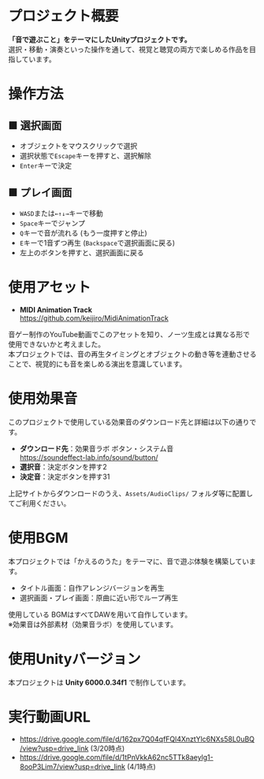 # プロジェクト概要
**「音で遊ぶこと」をテーマにしたUnityプロジェクトです。**  
選択・移動・演奏といった操作を通して、視覚と聴覚の両方で楽しめる作品を目指しています。

# 操作方法  
##  ■ 選択画面  
- オブジェクトをマウスクリックで選択  
- 選択状態で`Escape`キーを押すと、選択解除  
- `Enter`キーで決定  

##  ■ プレイ画面  
- `WASD`または`←↑↓→`キーで移動  
- `Space`キーでジャンプ  
- `Q`キーで音が流れる (もう一度押すと停止)  
- `E`キーで1音ずつ再生 (`Backspace`で選択画面に戻る)
- 左上のボタンを押すと、選択画面に戻る

# 使用アセット
- **MIDI Animation Track**  
https://github.com/keijiro/MidiAnimationTrack

音ゲー制作のYouTube動画でこのアセットを知り、ノーツ生成とは異なる形で使用できないかと考えました。  
本プロジェクトでは、音の再生タイミングとオブジェクトの動き等を連動させることで、視覚的にも音を楽しめる演出を意識しています。

# 使用効果音
このプロジェクトで使用している効果音のダウンロード先と詳細は以下の通りです。
- **ダウンロード先**：効果音ラボ ボタン・システム音  
https://soundeffect-lab.info/sound/button/
- **選択音**：決定ボタンを押す2
- **決定音**：決定ボタンを押す31

上記サイトからダウンロードのうえ、`Assets/AudioClips/` フォルダ等に配置してご利用ください。

# 使用BGM
本プロジェクトでは「かえるのうた」をテーマに、音で遊ぶ体験を構築しています。  
- タイトル画面：自作アレンジバージョンを再生
- 選択画面・プレイ画面：原曲に近い形でループ再生

使用している BGMはすべてDAWを用いて自作しています。  
※効果音は外部素材（効果音ラボ）を使用しています。

# 使用Unityバージョン
本プロジェクトは **Unity 6000.0.34f1** で制作しています。

# 実行動画URL
- https://drive.google.com/file/d/162px7Q04qfFQl4XnztYlc6NXs58L0uBQ/view?usp=drive_link (3/20時点)
- https://drive.google.com/file/d/1tPnVkkA62nc5TTk8aeylg1-8ooP3Lim7/view?usp=drive_link (4/1時点)
